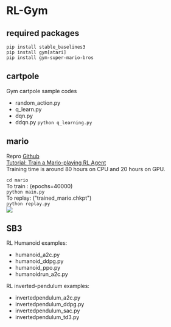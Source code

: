 # RL-Gym

## required packages
`pip install stable_baselines3`<br>
`pip install gym[atari]`<br>
`pip install gym-super-mario-bros`<br>

## cartpole 
Gym cartpole sample codes
* random_action.py
* q_learn.py
* dqn.py
* ddqn.py
`python q_learning.py`

## mario
Repro [Github](https://github.com/yuansongFeng/MadMario/)<br>
[Tutorial: Train a Mario-playing RL Agent](https://pytorch.org/tutorials/intermediate/mario_rl_tutorial.html)<br>
Training time is around 80 hours on CPU and 20 hours on GPU.<br>

`cd mario`<br>
To train : (epochs=40000)<br>
`python main.py`<br>
To replay: ("trained_mario.chkpt")<br>
`python replay.py`<br>
![](https://pytorch.org/tutorials/_images/mario.gif)

## SB3
RL Humanoid examples:
* humanoid_a2c.py
* humanoid_ddpg.py
* humanoid_ppo.py
* humanoidrun_a2c.py

RL inverted-pendulum examples:
* invertedpendulum_a2c.py
* invertedpendulum_ddpg.py
* invertedpendulum_sac.py
* invertedpendulum_td3.py
